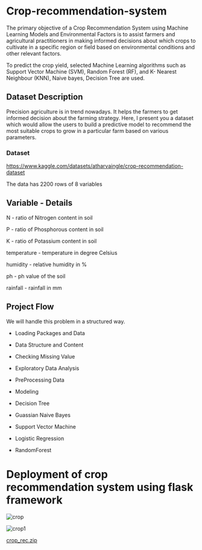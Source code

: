 # Crop-recommendation-system
The primary objective of a Crop Recommendation System using Machine Learning Models and
Environmental Factors is to assist farmers and agricultural practitioners in making informed decisions
about which crops to cultivate in a specific region or field based on environmental conditions and
other relevant factors. 

To predict the crop yield, selected
Machine Learning algorithms such as Support Vector Machine (SVM), Random Forest (RF), and K-
Nearest Neighbour (KNN), Naive bayes, Decision Tree are used.

## Dataset Description
Precision agriculture is in trend nowadays. It helps the farmers to get informed decision about the farming strategy. Here, I present you a dataset which would allow the users to build a predictive model to recommend the most suitable crops to grow in a particular farm based on various parameters.

### Dataset 
https://www.kaggle.com/datasets/atharvaingle/crop-recommendation-dataset

The data has 2200 rows of 8 variables

## Variable - Details
N - ratio of Nitrogen content in soil

P - ratio of Phosphorous content in soil

K - ratio of Potassium content in soil

temperature - temperature in degree Celsius

humidity - relative humidity in %

ph - ph value of the soil

rainfall - rainfall in mm

## Project Flow
We will handle this problem in a structured way.

   * Loading Packages and Data

   * Data Structure and Content

   * Checking Missing Value 

   * Exploratory Data Analysis

   * PreProcessing Data

   * Modeling

   * Decision Tree

   * Guassian Naive Bayes

   * Support Vector Machine

   * Logistic Regression

   * RandomForest

# Deployment of crop recommendation system using flask framework

  ![crop](https://github.com/user-attachments/assets/df456421-7e1e-40a0-ab4a-5332ce275172)

     
![crop1](https://github.com/user-attachments/assets/e4ec01b3-d080-48ba-afc5-2df9a3aefe6d)




[crop_rec.zip](https://github.com/user-attachments/files/16571096/crop_rec.zip)




